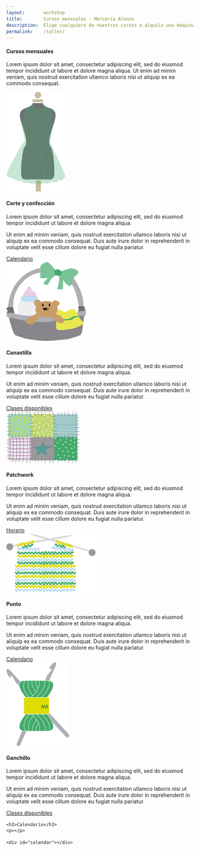 ```yaml
---
layout:       workshop
title:        Cursos mensuales - Mercería Alonso
description:  Elige cualquiera de nuestros cursos o alquila una máquina por tu cuenta
permalink:    /taller/
---
```


<article>

  <div class="pure-g">
    <div class="pure-u-1">
      <div class="l-box">
        <h4>Cursos mensuales</h4>
        <p>Lorem ipsum dolor sit amet, consectetur adipiscing elit, sed do eiusmod tempor incididunt ut labore et dolore magna aliqua. Ut enim ad minim veniam, quis nostrud exercitation ullamco laboris nisi ut aliquip ex ea commodo consequat.</p>
      </div>
    </div>
  </div>

  <section class="workshop-item">
    <div class="workshop-align-left workshop-type-image">
      <img src="/img/workshop/corte-confeccion.png" alt="Corte y confección" title="Corte y confección" />
    </div>
    <div class="workshop-align-right workshop-type-content">
      <h4>Corte y confección</h4>
      <p>Lorem ipsum dolor sit amet, consectetur adipiscing elit, sed do eiusmod tempor incididunt ut labore et dolore magna aliqua.</p>
      <p>Ut enim ad minim veniam, quis nostrud exercitation ullamco laboris nisi ut aliquip ex ea commodo consequat. Duis aute irure dolor in reprehenderit in voluptate velit esse cillum dolore eu fugiat nulla pariatur.</p>
      <a href="#/calendario" class="calendar btn wide green">Calendario</a>
    </div>
  </section>

  <section class="workshop-item">
    <div class="workshop-align-right workshop-type-image">
      <img src="/img/workshop/canastilla.png" alt="Canastilla" title="Canastilla" />
    </div>
    <div class="workshop-align-left workshop-type-content">
      <h4>Canastilla</h4>
      <p>Lorem ipsum dolor sit amet, consectetur adipiscing elit, sed do eiusmod tempor incididunt ut labore et dolore magna aliqua.</p>
      <p>Ut enim ad minim veniam, quis nostrud exercitation ullamco laboris nisi ut aliquip ex ea commodo consequat. Duis aute irure dolor in reprehenderit in voluptate velit esse cillum dolore eu fugiat nulla pariatur.</p>
      <a href="#/calendario" class="calendar btn wide green">Clases disponibles</a>
    </div>
  </section>

  <section class="workshop-item">
    <div class="workshop-align-left workshop-type-image">
      <img src="/img/workshop/patchwork.png" alt="Patchwork" title="Patchwork" />
    </div>
    <div class="workshop-align-right workshop-type-content">
      <h4>Patchwork</h4>
      <p>Lorem ipsum dolor sit amet, consectetur adipiscing elit, sed do eiusmod tempor incididunt ut labore et dolore magna aliqua.</p>
      <p>Ut enim ad minim veniam, quis nostrud exercitation ullamco laboris nisi ut aliquip ex ea commodo consequat. Duis aute irure dolor in reprehenderit in voluptate velit esse cillum dolore eu fugiat nulla pariatur.</p>
      <a href="#/calendario" class="calendar btn wide green">Horario</a>
    </div>
  </section>

  <section class="workshop-item">
    <div class="workshop-align-right workshop-type-image">
      <img src="/img/workshop/punto.png" alt="Punto" title="Punto" />
    </div>
    <div class="workshop-align-left workshop-type-content">
      <h4>Punto</h4>
      <p>Lorem ipsum dolor sit amet, consectetur adipiscing elit, sed do eiusmod tempor incididunt ut labore et dolore magna aliqua.</p>
      <p>Ut enim ad minim veniam, quis nostrud exercitation ullamco laboris nisi ut aliquip ex ea commodo consequat. Duis aute irure dolor in reprehenderit in voluptate velit esse cillum dolore eu fugiat nulla pariatur.</p>
      <a href="#/calendario" class="calendar btn wide green">Calendario</a>
    </div>
  </section>

  <section class="workshop-item">
    <div class="workshop-align-left workshop-type-image">
      <img src="/img/workshop/ganchillo.png" alt="Ganchillo" title="Ganchillo" />
    </div>
    <div class="workshop-align-right workshop-type-content">
      <h4>Ganchillo</h4>
      <p>Lorem ipsum dolor sit amet, consectetur adipiscing elit, sed do eiusmod tempor incididunt ut labore et dolore magna aliqua.</p>
      <p>Ut enim ad minim veniam, quis nostrud exercitation ullamco laboris nisi ut aliquip ex ea commodo consequat. Duis aute irure dolor in reprehenderit in voluptate velit esse cillum dolore eu fugiat nulla pariatur.</p>
      <a href="#/calendario" class="calendar btn wide green">Clases disponibles</a>
    </div>
  </section>


  <section class="workshop-calendar">

    <h3>Calendario</h3>
    <p></p>

    <div id="calendar"></div>

  </section>

  <!--script src="{{ "/js/vendor/jquery.js" | prepend: site.baseurl }}"></script>
  <script src="{{ "/js/vendor/jquery-ui.js" | prepend: site.baseurl }}"></script> -->

  <script>
    var classes = {{ site.data.workshop | jsonify }};
  </script>

  <script src="{{ "http://ajax.googleapis.com/ajax/libs/jquery/1.3.2/jquery.min.js" | prepend: site.baseurl }}"></script>
  <script src="{{ "http://ajax.googleapis.com/ajax/libs/jqueryui/1.7.2/jquery-ui.min.js" }}"></script>

  <script src="{{ "/js/vendor/underscore.js" | prepend: site.baseurl }}"></script>
  <script src="{{ "/js/vendor/backbone.js" | prepend: site.baseurl }}"></script>
  <script src="{{ "/js/vendor/jquery.weekcalendar.js" | prepend: site.baseurl }}"></script>
  <script src="{{ "/js/workshop/workshop.js" | prepend: site.baseurl }}"></script>

  
</article>